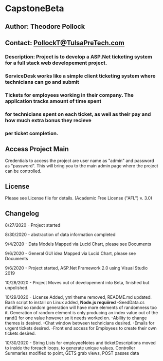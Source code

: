# CapstoneBeta
## Author: Theodore Pollock
## Contact: PollockT@TulsaPreTech.com
### Description: Project is to develop a ASP.Net ticketing system for a full stack web developement project.
###              ServiceDesk works like a simple client ticketing system where technicians can go and submit
###              Tickets for employees working in their company. The application tracks amount of time spent
###              for technicians spent on each ticket, as well as their pay and how much extra bonus they recieve
###              per ticket completion.

## Access Project Main
Credentials to access the project are user name as "admin" and password as "password". This will bring you to the 
main admin page where the project can be controlled.

## License
Please see License file for details. (Academic Free License ("AFL") v. 3.0)

## Changelog
8/27/2020 - Project started

8/30/2020 - abstraction of data information completed

9/4/2020 - Data Models Mapped via Lucid Chart, please see Documents

9/6/2020 - General GUI idea Mapped via Lucid Chart, please see Documents

9/6/2020 - Project started, ASP.Net Framework 2.0 using Visual Studio 2019

10/28/2020 - Project Moves out of developement into Beta, finished but unpolished.

10/29/2020 - License Added, yml theme removed, README.md updated. Bash script to install on Linux added, **Node.js requiired**
			 -SeedData.cs modified so random generation will have more elements of randomness too it.
			 Generation of random element is only producing an index value out of the rand() for one value
			 however so it needs worked on. 
			 -Ability to change themes is desired.
			 -Chat window between technicians desired.
			 -Emails for urgent tickets desired. 
			 -Front end access for Employees to create their own tickets desired.

10/30/2020 - String Lists for employeeNotes and ticketDescriptions moved to inside the foreach loops, to generate
			unique values. Controller Summaries modified to point, GETS grab views, POST passes data

